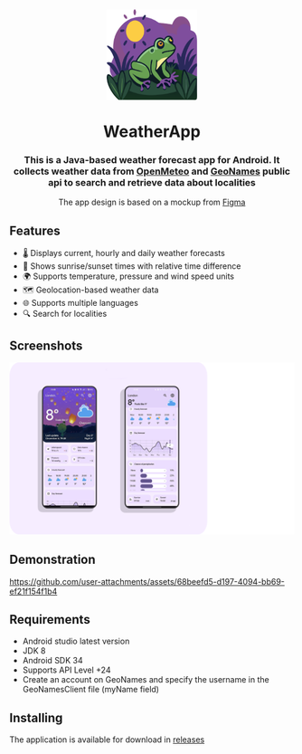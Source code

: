 <a name="readme-top"></a>
<br />
<div align="center">
    <a href="https://github.com/Wemaka/WeatherApp">
        <img src="assets/main_logo.png" alt="Logo" width="160" height="160" align ="center">
    </a>

<h1 align="center">WeatherApp</h1>

<div>
        <h3 align="center">This is a Java-based weather forecast app for Android. It collects weather data from 
<a href="https://open-meteo.com/">OpenMeteo</a> and <a href="https://www.geonames.org/">GeoNames</a> public api
            to search and retrieve data about localities</h3>
</div>

<p align="center">
The app design is based on a mockup from <a href="https://www.figma.com/community/file/1249443729401540968/google-weather-app-redesign">Figma</a>
</p>

</div>

## Features

- 🌡 Displays current, hourly and daily weather forecasts
- 🌅 Shows sunrise/sunset times with relative time difference
- 🌍 Supports temperature, pressure and wind speed units
- 🗺 Geolocation-based weather data
- 🌐 Supports multiple languages
- 🔍 Search for localities

## Screenshots

<p align="center"><img src="assets/main_image_app.png" /></p>

## Demonstration

https://github.com/user-attachments/assets/68beefd5-d197-4094-bb69-ef21f154f1b4

## Requirements

- Android studio latest version
- JDK 8
- Android SDK 34
- Supports API Level +24
- Create an account on GeoNames and specify the username in the GeoNamesClient file (myName field)

## Installing

The application is available for download in <a href="https://github.com/Wemaka/WeatherApp/releases">releases</a>
